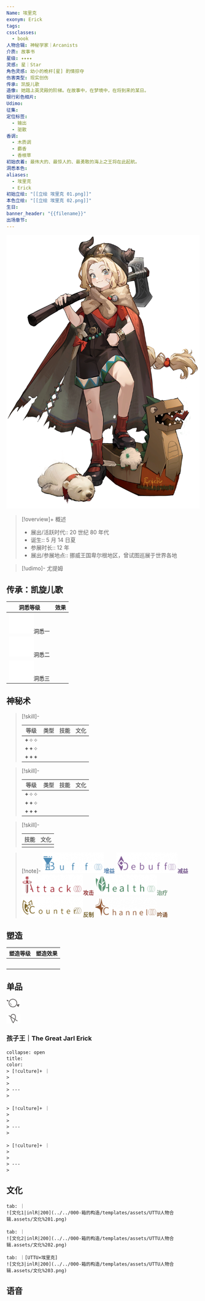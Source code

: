 ```yaml
---
Name: 埃里克
exonym: Erick
tags: 
cssclasses:
  - book
人物合辑: 神秘学家｜Arcanists
介质: 故事书
星级: ✦✦✦✦
灵感: 星｜Star
角色灵感: 幼小的桅杆[星] 酌情掠夺
伤害类型: 现实创伤
传承: 凯旋儿歌
造像: 她踏上英灵殿的阶梯。在故事中，在梦境中，在将到来的某日。
银行彩色相片: 
Udimo: 
征集: 
定位标签:
  - 输出
  - 驱散
香调:
  - 木质调
  - 麝香
  - 香根草
初始衣着: 最伟大的、最惊人的、最勇敢的海上之王将在此起航。
洞悉本色: 
aliases:
  - 埃里克
  - Erick
初始立绘: "[[立绘 埃里克 01.png]]"
本色立绘: "[[立绘 埃里克 02.png]]"
生日: 
banner_header: "{{filename}}"
出场章节:
---
```

![cover](assets/埃里克｜Erick.assets/立绘%20埃里克%2002.png)

> [!overview]+ 概述
> - 展出/活跃时代:: 20 世纪 80 年代
> - 诞生:: 5 月 14 日夏
> - 参展时长:: 12 年
> - 展出/参展地点:: 挪威王国卑尔根地区，曾试图巡展于世界各地

> [!udimo]- 尤提姆
> 
> 

## 传承：凯旋儿歌

|                                 洞悉等级                                  | 效果  |
| :-------------------------------------------------------------------: | :-: |
| ![洞悉一\|50](../../000-箱的构造/templates/assets/UTTU人物合辑.assets/图标%20洞悉Ⅰ.png)洞悉一 |     |
| ![洞悉二\|50](../../000-箱的构造/templates/assets/UTTU人物合辑.assets/图标%20洞悉Ⅱ.png)洞悉二 |     |
| ![洞悉三\|50](../../000-箱的构造/templates/assets/UTTU人物合辑.assets/图标%20洞悉Ⅲ.png)洞悉三 |     |

## 神秘术

> [!skill]- 
> 
> 
> | 等级  | 类型  | 技能  | 文化  |
> | :-: | :-: | :-: | :-: |
> | ✦✧✧ |     |     |     |
> | ✦✦✧ |     |     |     |
> | ✦✦✦ |     |     |     |
> 

> [!skill]- 
> 
> 
> | 等级  | 类型  | 技能  | 文化  |
> | :-: | :-: | :-: | :-: |
> | ✦✧✧ |     |     |     |
> | ✦✦✧ |     |     |     |
> | ✦✦✦ |     |     |     |
> 

> [!skill]- 
> 
> 
> | 技能 | 文化 |
> | :--: | :--: |
> |      |      |
> 



> [!note]- 
> ![增益](../../000-箱的构造/templates/assets/UTTU人物合辑.assets/Buff.png)<b><font color="#5c87b3">增益</font></b>
> ![减益](../../000-箱的构造/templates/assets/UTTU人物合辑.assets/Debuff.png)<b><font color="#7B5E91">减益</font></b>
> ![攻击](../../000-箱的构造/templates/assets/UTTU人物合辑.assets/Attack.png)<b><font color="#933334">攻击</font></b>
> ![治疗](../../000-箱的构造/templates/assets/UTTU人物合辑.assets/Health.png)<b><font color="#6F967A">治疗</font></b>
> ![反制](../../000-箱的构造/templates/assets/UTTU人物合辑.assets/Counter.png)<b><font color="#78652F">反制</font></b>
> ![吟诵](../../000-箱的构造/templates/assets/UTTU人物合辑.assets/Channel.png)<b><font color="#895C39">吟诵</font></b>

## 塑造

| 塑造等级 | 塑造效果 |
| :--: | :--: |
|      |      |
|      |      |
|      |      |
|      |      |
|      |      |


## 单品

![利齿子儿|inlL](../../000-箱的构造/templates/assets/UTTU人物合辑.assets/货币%20利齿子儿.png)

![纯雨滴|inlL](../../000-箱的构造/templates/assets/UTTU人物合辑.assets/货币%20纯雨滴.png)

### 孩子王｜The Great Jarl Erick

````ad-flex
collapse: open
title: 
color: 
> [!culture]+ ｜
> 
> 
> ---
> 

> [!culture]+ ｜
> 
> 
> ---
> 

> [!culture]+ ｜
> 
> 
> ---
> 
````

## 文化

````tab
tab: ｜
![文化1|inlR|200](../../000-箱的构造/templates/assets/UTTU人物合辑.assets/文化%201.png)

tab: ｜
![文化2|inlR|200](../../000-箱的构造/templates/assets/UTTU人物合辑.assets/文化%202.png)

tab: ｜[UTTU×埃里克]
![文化3|inlR|200](../../000-箱的构造/templates/assets/UTTU人物合辑.assets/文化%203.png)

````

## 语音

